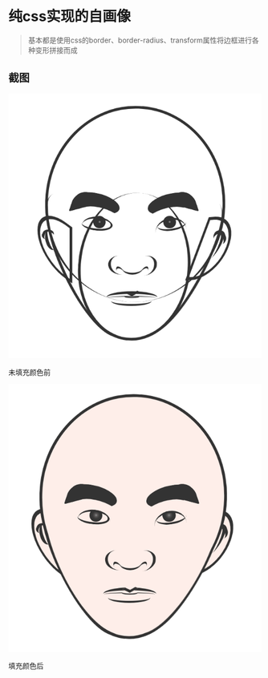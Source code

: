 # 纯css实现的自画像
> 基本都是使用css的border、border-radius、transform属性将边框进行各种变形拼接而成

## 截图
![](https://github.com/QQOQ/css-photo/blob/main/demo2.png)

未填充颜色前

![](https://github.com/QQOQ/css-photo/blob/main/demo1.png)

填充颜色后